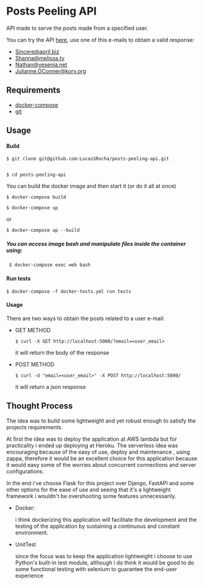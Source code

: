 # Posts Peeling API
API made to serve the posts made from a specified user.

You can try the API [here](https://sallve-posts-peeling.herokuapp.com), use one of this e-mails to obtain a valid response:

 - Sincere@april.biz
 - Shanna@melissa.tv
 - Nathan@yesenia.net
 - Julianne.OConner@kory.org

## Requirements
- [docker-compose](https://docs.docker.com/compose/install/)
- [git](https://git-scm.com/)


## Usage
#### Build
```
$ git clone git@github.com:LucasSRocha/posts-peeling-api.git


$ cd posts-peeling-api
```
You can build the docker image and then start it (or do it all at once)
```
$ docker-compose build

$ docker-compose up
```
or
```
$ docker-compose up --build
```
##### You can access image bash and manipulate files inside the container using:

```
 $ docker-compose exec web bash
```

#### Run tests
```
$ docker-compose -f docker-tests.yml run tests
```

#### Usage
There are two ways to obtain the posts related to a user e-mail:

- GET METHOD
    ```
  $ curl -X GET http://localhost:5000/?email=<user_email>
  ```
  it will return the body of the response
  
- POST METHOD
    ```
    $ curl -d "email=<user_email>" -X POST http://localhost:5000/
  ```
  it will return a json response
    
 
## Thought Process
The idea was to build some lightweight and yet robust enough to satisfy the projects requirements.

At first the idea was to deploy the application at AWS lambda but for practicality i ended up deploying at Heroku.
The serverless idea was encouraging because of the easy of use, deploy and maintenance , using zappa, therefore it would
 be an excellent choice for this application because it would easy some of the worries about concurrent connections and 
 server configurations.
 
 In the end i've choose Flask for this project over Django, FastAPI and some other options for the ease of use and seeing
 that it's a lightweight framework i wouldn't be overshooting some features unnecessarily.
 
 
 - Docker:
    
    i think dockerizing this application will facilitate the development and the testing of the application by sustaining 
    a continuous and constant environment. 
  
  - UnitTest
  
    since the focus was to keep the application lightweight i choose to use Python's built-in test module, although i do 
    think it would be good to do some functional testing with selenium to guarantee the end-user experience